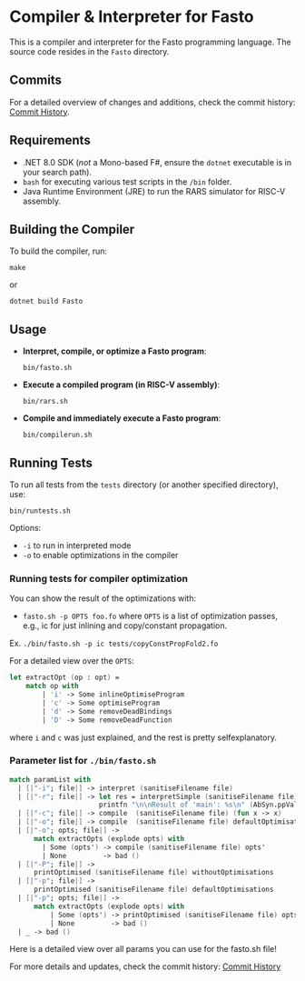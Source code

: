# Compiler & Interpreter for Fasto

This is a compiler and interpreter for the Fasto programming language. The source code resides in the `Fasto` directory.

## Commits
For a detailed overview of changes and additions, check the commit history: [Commit History](https://github.com/simonsejse/FastoLangCompiler/commits/master/).

## Requirements
- .NET 8.0 SDK (*not* a Mono-based F#, ensure the `dotnet` executable is in your search path).
- `bash` for executing various test scripts in the `/bin` folder.
- Java Runtime Environment (JRE) to run the RARS simulator for RISC-V assembly.

## Building the Compiler
To build the compiler, run:
```
make
```
or 
```
dotnet build Fasto
```

## Usage
- **Interpret, compile, or optimize a Fasto program**: 
  ```
  bin/fasto.sh
  ```
- **Execute a compiled program (in RISC-V assembly)**: 
  ```
  bin/rars.sh
  ```
- **Compile and immediately execute a Fasto program**: 
  ```
  bin/compilerun.sh
  ```

## Running Tests
To run all tests from the `tests` directory (or another specified directory), use:
```
bin/runtests.sh
```
Options:
- `-i` to run in interpreted mode
- `-o` to enable optimizations in the compiler

### Running tests for compiler optimization
You can show the result of the optimizations with:
- `fasto.sh -p OPTS foo.fo`
where `OPTS` is a list of optimization passes, e.g., ic for just inlining and copy/constant propagation.

Ex. `./bin/fasto.sh -p ic tests/copyConstPropFold2.fo` 

For a detailed view over the `OPTS`:
```fsharp
let extractOpt (op : opt) =
    match op with
        | 'i' -> Some inlineOptimiseProgram
        | 'c' -> Some optimiseProgram
        | 'd' -> Some removeDeadBindings
        | 'D' -> Some removeDeadFunction
```
where `i` and `c` was just explained, and the rest is pretty selfexplanatory.


### Parameter list for `./bin/fasto.sh`
```fsharp
match paramList with
  | [|"-i"; file|] -> interpret (sanitiseFilename file)
  | [|"-r"; file|] -> let res = interpretSimple (sanitiseFilename file)
                      printfn "\n\nResult of 'main': %s\n" (AbSyn.ppVal 0 res)
  | [|"-c"; file|] -> compile  (sanitiseFilename file) (fun x -> x)
  | [|"-o"; file|] -> compile  (sanitiseFilename file) defaultOptimisations
  | [|"-o"; opts; file|] ->
      match extractOpts (explode opts) with
        | Some (opts') -> compile (sanitiseFilename file) opts'
        | None         -> bad ()
  | [|"-P"; file|] ->
      printOptimised (sanitiseFilename file) withoutOptimisations
  | [|"-p"; file|] ->
      printOptimised (sanitiseFilename file) defaultOptimisations
  | [|"-p"; opts; file|] ->
      match extractOpts (explode opts) with
          | Some (opts') -> printOptimised (sanitiseFilename file) opts'
          | None         -> bad ()
  | _ -> bad ()
```
Here is a detailed view over all params you can use for the fasto.sh file!

For more details and updates, check the commit history: [Commit History](https://github.com/simonsejse/FastoLangCompiler/commits/master/)
